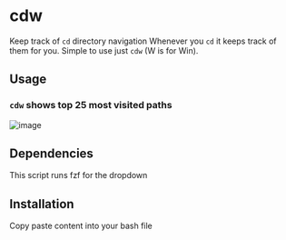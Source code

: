 # cdw
Keep track of `cd` directory navigation
Whenever you `cd` it keeps track of them for you. Simple to use just `cdw` (W is for Win).

## Usage
### `cdw` shows top 25 most visited paths
![image](https://github.com/user-attachments/assets/4e56a229-f7c6-4179-aa90-27105aaf2cb9)

## Dependencies
This script runs fzf for the dropdown

## Installation 
Copy paste content into your bash file
